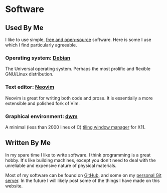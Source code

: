 # Software

## Used By Me

I like to use simple, [free and open-source](https://en.wikipedia.org/wiki/Free_and_open-source_software) software.
Here is some I use which I find particularly agreeable.

### Operating system: [Debian](https://debian.org/)

The Universal operating system.
Perhaps the most prolific and flexible GNU/Linux distribution.

### Text editor: [Neovim](https://neovim.io/)

Neovim is great for writing both code and prose.
It is essentially a more extensible and polished fork of Vim.

### Graphical environment: [dwm](https://dwm.suckless.org/)

A minimal (less than 2000 lines of C) [tiling window manager](https://en.wikipedia.org/wiki/Tiling_window_manager) for X11.

## Written By Me

In my spare time I like to write software. I think programming is a great hobby.
It's like building machines, except you don't need to deal with the unreliable
and expensive nature of physical materials.

Most of my software can be found on [GitHub](https://github.com/tteeoo), and some on my [personal Git server](https://git.theohenson.com).
In the future I will likely post some of the things I have made on this website.
